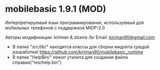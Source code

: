 mobilebasic 1.9.1 (MOD)
===========
Интерпретируемый язык программирования, используемый для мобильных телефонов с поддержкой MIDP-2.0

Авторы модификации: kiriman & dzanis /br
Email: kiriman90@gmail.com

* В папке "src/lib/" находятся классы для сборки мидлета средой разработки!
https://github.com/kiriman90/mobilebasic_runtime
* В папке "HelpBin/" лежит утилита для создания файла справки("res/help.bin")
